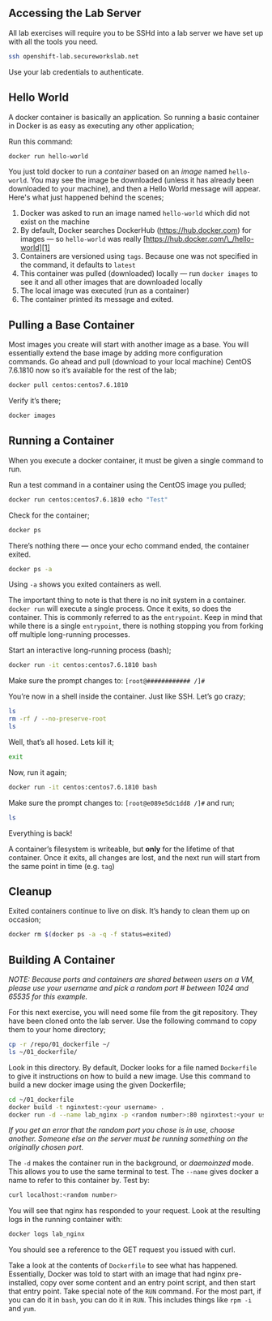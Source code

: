 ## Accessing the Lab Server

All lab exercises will require you to be SSHd into a lab server we have set up with all the tools you need.

```bash
ssh openshift-lab.secureworkslab.net
```

Use your lab credentials to authenticate.

## Hello World

A docker container is basically an application. So running a basic container in Docker is as easy as executing any other application;

Run this command:

```bash
docker run hello-world
```

You just told docker to run a _container_ based on an _image_ named `hello-world`. You may see the image be downloaded (unless it has already been downloaded to your machine), and then a Hello World message will appear. Here's what just happened behind the scenes;

1. Docker was asked to run an image named `hello-world` which did not exist on the machine
2. By default, Docker searches DockerHub (https://hub.docker.com) for images — so `hello-world` was really [https://hub.docker.com/\_/hello-world][1]
3. Containers are versioned using `tags`. Because one was not specified in the command, it defaults to `latest`
4. This container was pulled (downloaded) locally — run `docker images` to see it and all other images that are downloaded locally
5. The local image was executed (run as a container)
6. The container printed its message and exited.

## Pulling a Base Container

Most images you create will start with another image as a base. You will essentially extend the base image by adding more configuration commands. Go ahead and pull (download to your local machine) CentOS 7.6.1810 now so it’s available for the rest of the lab;

```bash
docker pull centos:centos7.6.1810
```

Verify it’s there;

```bash
docker images
```

## Running a Container

When you execute a docker container, it must be given a single command to run.

Run a test command in a container using the CentOS image you pulled;

```bash
docker run centos:centos7.6.1810 echo "Test"
```

Check for the container;

```bash
docker ps
```

There’s nothing there — once your echo command ended, the container exited.

```bash
docker ps -a
```

Using `-a` shows you exited containers as well.

The important thing to note is that there is no init system in a container. `docker run` will execute a single process. Once it exits, so does the container. This is commonly referred to as the `entrypoint`. Keep in mind that while there is a single `entrypoint`, there is nothing stopping you from forking off multiple long-running processes.

Start an interactive long-running process (bash);

```bash
docker run -it centos:centos7.6.1810 bash
```

Make sure the prompt changes to: `[root@############ /]#`

You’re now in a shell inside the container. Just like SSH. Let’s go crazy;

```bash
ls
rm -rf / --no-preserve-root
ls
```

Well, that’s all hosed. Lets kill it;

```bash
exit
```

Now, run it again;

```bash
docker run -it centos:centos7.6.1810 bash
```

Make sure the prompt changes to: `[root@e089e5dc1dd8 /]#` and run;

```bash
ls
```

Everything is back!

A container’s filesystem is writeable, but **only** for the lifetime of that container. Once it exits, all changes are lost, and the next run will start from the same point in time (e.g. `tag`)

## Cleanup

Exited containers continue to live on disk. It’s handy to clean them up on occasion;

```bash
docker rm $(docker ps -a -q -f status=exited)
```

## Building A Container

_NOTE: Because ports and containers are shared between users on a VM, please use your username and pick a random port # between 1024 and 65535 for this example._

For this next exercise, you will need some file from the git repository. They have been cloned onto the lab server. Use the following command to copy them to your home directory;

```bash
cp -r /repo/01_dockerfile ~/
ls ~/01_dockerfile/
```

Look in this directory. By default, Docker looks for a file named `Dockerfile` to give it instructions on how to build a new image. Use this command to build a new docker image using the given Dockerfile;

```bash
cd ~/01_dockerfile
docker build -t nginxtest:<your username> .
docker run -d --name lab_nginx -p <random number>:80 nginxtest:<your username>
```

_If you get an error that the random port you chose is in use, choose another. Someone else on the server must be running something on the originally chosen port._

The `-d` makes the container run in the background, or _daemoinzed_ mode. This allows you to use the same terminal to test. The `--name` gives docker a name to refer to this container by. Test by:

```bash
curl localhost:<random number>
```

You will see that nginx has responded to your request. Look at the resulting logs in the running container with:

```bash
docker logs lab_nginx
```

You should see a reference to the GET request you issued with curl.

Take a look at the contents of `Dockerfile` to see what has happened. Essentially, Docker was told to start with an image that had nginx pre-installed, copy over some content and an entry point script, and then start that entry point. Take special note of the `RUN` command. For the most part, if you can do it in `bash`, you can do it in `RUN`. This includes things like `rpm -i` and `yum`.

[1]: https://hub.docker.com/_/hello-world
